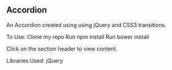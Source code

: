 ## Accordion

An Accordion created using using jQuery and CSS3 transitions.

To Use:
Clone my repo
Run npm install
Run bower install

Click on the section header to view content.

Libraries Used:
jQuery
